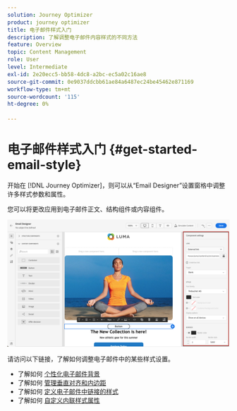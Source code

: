 ```yaml
---
solution: Journey Optimizer
product: journey optimizer
title: 电子邮件样式入门
description: 了解调整电子邮件内容样式的不同方法
feature: Overview
topic: Content Management
role: User
level: Intermediate
exl-id: 2e20ecc5-bb58-4dc8-a2bc-ec5a02c16ae8
source-git-commit: 0e9037ddcbb61ae84a6487ec24be45462e871169
workflow-type: tm+mt
source-wordcount: '115'
ht-degree: 0%

---
```


# 电子邮件样式入门 {#get-started-email-style}

开始在 [!DNL Journey Optimizer]，则可以从“Email Designer”设置窗格中调整许多样式参数和属性。

您可以将更改应用到电子邮件正文、结构组件或内容组件。

![](assets/email_designer_content_components_settings.png)

请访问以下链接，了解如何调整电子邮件中的某些样式设置。

* 了解如何 [个性化电子邮件背景](backgrounds.md)
* 了解如何 [管理垂直对齐和内边距](alignment-and-padding.md)
* 了解如何 [定义电子邮件中链接的样式](styling-links.md)
* 了解如何 [自定义内联样式属性](inline-styling.md)
